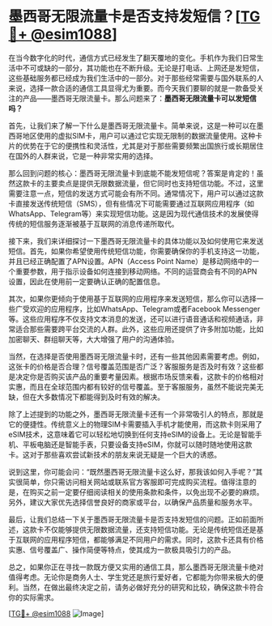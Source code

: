 # 墨西哥无限流量卡是否支持发短信？[[TG💪+ @esim1088](https://t.me/s/esim1088)]

在当今数字化的时代，通信方式已经发生了翻天覆地的变化。手机作为我们日常生活中不可或缺的一部分，其功能也在不断升级。无论是打电话、上网还是发短信，这些基础服务都已经成为我们生活中的一部分。对于那些经常需要与国外联系的人来说，选择一款合适的通信工具显得尤为重要。而今天我们要聊的就是一款备受关注的产品——墨西哥无限流量卡。那么问题来了：**墨西哥无限流量卡可以发短信吗？**

首先，让我们来了解一下什么是墨西哥无限流量卡。简单来说，这是一种可以在墨西哥地区使用的虚拟SIM卡，用户可以通过它实现无限制的数据流量使用。这种卡片的优势在于它的便携性和灵活性，尤其是对于那些需要频繁出国旅行或长期居住在国外的人群来说，它是一种非常实用的选择。

那么回到问题的核心：墨西哥无限流量卡到底能不能发短信呢？答案是肯定的！虽然这款卡的主要卖点是提供无限数据流量，但它同时也支持短信功能。不过，这里需要注意一点，短信的发送方式可能会有所不同。通常情况下，用户可以通过这款卡直接发送传统短信（SMS），但有些情况下可能需要通过互联网应用程序（如WhatsApp、Telegram等）来实现短信功能。这是因为现代通信技术的发展使得传统的短信服务逐渐被基于互联网的消息传递所取代。

接下来，我们来详细探讨一下墨西哥无限流量卡的具体功能以及如何使用它来发送短信。首先，如果你希望使用传统短信功能，你需要确保你的手机支持这一功能，并且已经正确配置了APN设置。APN（Access Point Name）是移动网络中的一个重要参数，用于指示设备如何连接到移动网络。不同的运营商会有不同的APN设置，因此在使用前一定要确认正确的配置信息。

其次，如果你更倾向于使用基于互联网的应用程序来发送短信，那么你可以选择一些广受欢迎的应用程序，比如WhatsApp、Telegram或者Facebook Messenger等。这些应用程序不仅支持文本消息的发送，还可以进行语音通话和视频通话，非常适合那些需要跨平台交流的人群。此外，这些应用还提供了许多附加功能，比如加密聊天、群组聊天等，大大增强了用户的沟通体验。

当然，在选择是否使用墨西哥无限流量卡时，还有一些其他因素需要考虑。例如，这张卡的价格是否合理？信号覆盖范围是否广泛？客服服务是否及时有效？这些都是决定你是否购买该产品的重要考量因素。根据市场反馈来看，这款卡的价格相对实惠，而且在全球范围内都有较好的信号覆盖。至于客服服务，虽然不能说完美无缺，但在大多数情况下都能得到及时有效的解决。

除了上述提到的功能之外，墨西哥无限流量卡还有一个非常吸引人的特点，那就是它的便捷性。传统意义上的物理SIM卡需要插入手机才能使用，而这款卡则采用了eSIM技术，这意味着它可以轻松地切换到任何支持eSIM的设备上。无论是智能手机、平板电脑还是智能手表，只要设备支持eSIM，你就可以随时随地使用这款卡。这对于那些喜欢尝试新技术的朋友来说无疑是一个巨大的诱惑。

说到这里，你可能会问：“既然墨西哥无限流量卡这么好，那我该如何入手呢？”其实很简单，你只需访问相关网站或联系官方客服即可完成购买流程。值得注意的是，在购买之前一定要仔细阅读相关的使用条款和条件，以免出现不必要的麻烦。另外，建议大家优先选择信誉良好的商家或平台，以确保产品质量和服务水平。

最后，让我们总结一下关于墨西哥无限流量卡是否支持发短信的问题。正如前面所述，这款卡不仅能够提供无限数据流量，还支持短信功能。无论是传统短信还是基于互联网的应用程序短信，都能够满足不同用户的需求。同时，这款卡还具有价格实惠、信号覆盖广、操作简便等特点，使其成为一款极具吸引力的产品。

总之，如果你正在寻找一款既方便又实用的通信工具，那么墨西哥无限流量卡绝对值得考虑。无论你是商务人士、学生党还是旅行爱好者，它都能为你带来极大的便利。当然，在做出最终决定之前，请务必做好充分的研究和比较，确保这款卡符合你的实际需求。

[[TG💪+ @esim1088](https://t.me/s/esim1088) ![Image](https://i.postimg.cc/4NQfJmqS/Snipaste-2025-05-13-00-14-12.png)]
